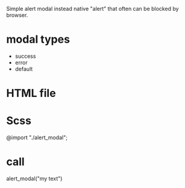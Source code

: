 Simple alert modal instead native "alert" that often can be blocked by browser. 

# modal types
- success
- error
- default

# HTML file
<script src="alert_modal.js">  </script>

# Scss
@import "./alert_modal";

# call
alert_modal("my text")